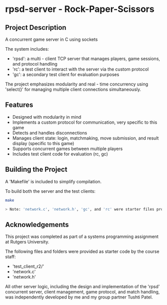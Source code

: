 # rpsd-server - Rock-Paper-Scissors
## Project Description
A concurrent game server in C using sockets

The system includes:
- 'rpsd': a multi - client TCP server that manages players, game sessions, and protocol handling
- 'rc': a test client to interact with the server via the custom protocol
- 'gc': a secondary test client for evaluation purposes

The project emphasizes modularity and real - time concurrency using 'select()' for managing multiple client connections simultaneously.

## Features
- Designed with modularity in mind
- Implements a custom protocol for communication, very specific to this game
- Detects and handles disconnections
- Manages client state: login, matchmaking, move submission, and result display (specific to this game)
- Supports concurrent games between multiple players
- Includes test client code for evaluation (rc, gc)

## Building the Project

A 'Makefile' is included to simplify compilation.

To build both the server and the test clients:

```bash
make

> Note: 'network.c', 'network.h', 'gc', and 'rc' were starter files provided by the course staff. All other logic and modifications were implemented by me.
```

## Acknowledgements
This project was completed as part of a systems programming assignment at Rutgers University.

The following files and folders were provided as starter code by the course staff:
- 'test_client_r2/'
- 'network.c'
- 'network.h'

All other server logic, including the design and implementation of the 'rpsd' concurrent server, client management, game protocol, and match handling, was independently developed by me and my group partner Tushti Patel.

